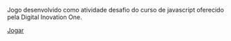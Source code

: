 Jogo desenvolvido como atividade desafio do curso de javascript oferecido pela Digital Inovation One. 

<a href= "https://mendsaleixo.github.io/Jogo-da-memoria/"> Jogar </a>